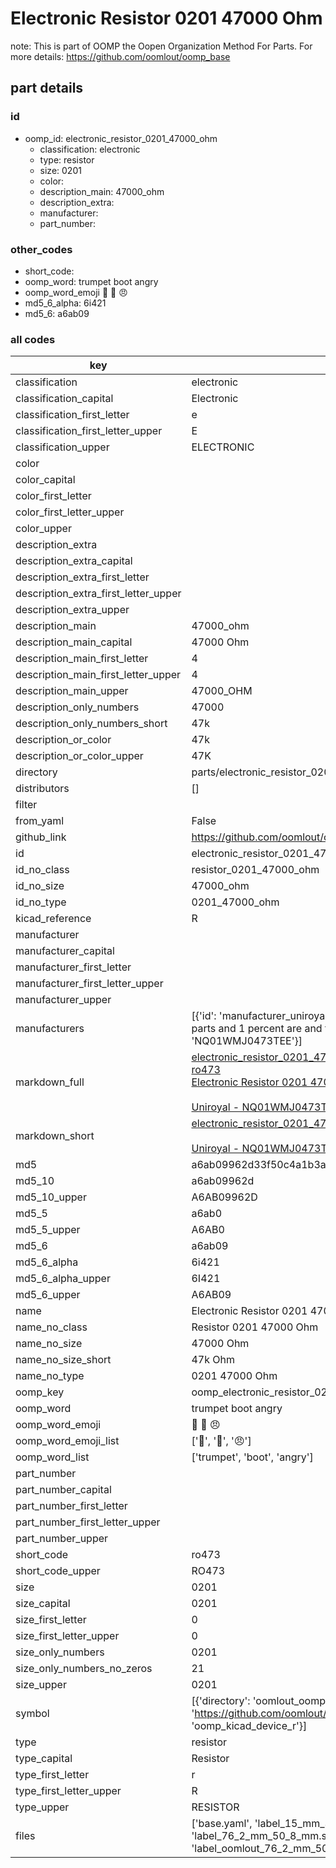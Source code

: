 # Electronic Resistor 0201 47000 Ohm  

note: This is part of OOMP the Oopen Organization Method For Parts. For more details: https://github.com/oomlout/oomp_base

##  part details





### id
* oomp_id: electronic_resistor_0201_47000_ohm
  * classification: electronic
  * type: resistor
  * size: 0201
  * color: 
  * description_main: 47000_ohm
  * description_extra: 
  * manufacturer: 
  * part_number: 

### other_codes
* short_code: 
* oomp_word: trumpet boot angry
* oomp_word_emoji :trumpet: :boot: :angry:
* md5_6_alpha: 6i421
* md5_6: a6ab09

### all codes 
| key | value |  
| --- | --- |  
| classification | electronic |  
| classification_capital | Electronic |  
| classification_first_letter | e |  
| classification_first_letter_upper | E |  
| classification_upper | ELECTRONIC |  
| color |  |  
| color_capital |  |  
| color_first_letter |  |  
| color_first_letter_upper |  |  
| color_upper |  |  
| description_extra |  |  
| description_extra_capital |  |  
| description_extra_first_letter |  |  
| description_extra_first_letter_upper |  |  
| description_extra_upper |  |  
| description_main | 47000_ohm |  
| description_main_capital | 47000 Ohm |  
| description_main_first_letter | 4 |  
| description_main_first_letter_upper | 4 |  
| description_main_upper | 47000_OHM |  
| description_only_numbers | 47000 |  
| description_only_numbers_short | 47k |  
| description_or_color | 47k |  
| description_or_color_upper | 47K |  
| directory | parts/electronic_resistor_0201_47000_ohm |  
| distributors | [] |  
| filter |  |  
| from_yaml | False |  
| github_link | https://github.com/oomlout/oomlout_oomp_part_src/tree/main/parts/electronic_resistor_0201_47000_ohm/working |  
| id | electronic_resistor_0201_47000_ohm |  
| id_no_class | resistor_0201_47000_ohm |  
| id_no_size | 47000_ohm |  
| id_no_type | 0201_47000_ohm |  
| kicad_reference | R |  
| manufacturer |  |  
| manufacturer_capital |  |  
| manufacturer_first_letter |  |  
| manufacturer_first_letter_upper |  |  
| manufacturer_upper |  |  
| manufacturers | [{'id': 'manufacturer_uniroyal', 'link': '', 'name': 'Uniroyal', 'note': {'reason': 'did this one first, but not in jlc pcb basic parts and 1 percent are and they are the same price', 'reason_short': 'not in jlc basic parts'}, 'part_number': 'NQ01WMJ0473TEE'}] |  
| markdown_full | [electronic_resistor_0201_47000_ohm](https://github.com/oomlout/oomlout_oomp_part_src/tree/main/parts/electronic_resistor_0201_47000_ohm/working)<br>[ro473](https://github.com/oomlout/oomlout_oomp_part_src/tree/main/parts/electronic_resistor_0201_47000_ohm/working)<br>[Electronic Resistor 0201 47000 Ohm](https://github.com/oomlout/oomlout_oomp_part_src/tree/main/parts/electronic_resistor_0201_47000_ohm/working)<br><br>[Uniroyal - NQ01WMJ0473TEE- not in jlc basic parts]() [(L)  ](https://www.lcsc.com/search?q=NQ01WMJ0473TEE)[(D)  ](https://www.digikey.com/en/products?keywords=NQ01WMJ0473TEE)[(M)  ](https://www.mouser.com/Search/Refine?Keyword=NQ01WMJ0473TEE)[(N)  ](https://www.newark.com/search?st=NQ01WMJ0473TEE)[(SZ)  ](https://so.szlcsc.com/global.html?k=NQ01WMJ0473TEE)<br> |  
| markdown_short | [electronic_resistor_0201_47000_ohm](https://github.com/oomlout/oomlout_oomp_part_src/tree/main/parts/electronic_resistor_0201_47000_ohm/working)<br><br>[Uniroyal - NQ01WMJ0473TEE- not in jlc basic parts]() |  
| md5 | a6ab09962d33f50c4a1b3a9c68ac80f6 |  
| md5_10 | a6ab09962d |  
| md5_10_upper | A6AB09962D |  
| md5_5 | a6ab0 |  
| md5_5_upper | A6AB0 |  
| md5_6 | a6ab09 |  
| md5_6_alpha | 6i421 |  
| md5_6_alpha_upper | 6I421 |  
| md5_6_upper | A6AB09 |  
| name | Electronic Resistor 0201 47000 Ohm |  
| name_no_class | Resistor 0201 47000 Ohm |  
| name_no_size | 47000 Ohm |  
| name_no_size_short | 47k Ohm |  
| name_no_type | 0201 47000 Ohm |  
| oomp_key | oomp_electronic_resistor_0201_47000_ohm |  
| oomp_word | trumpet boot angry |  
| oomp_word_emoji | :trumpet: :boot: :angry: |  
| oomp_word_emoji_list | [':trumpet:', ':boot:', ':angry:'] |  
| oomp_word_list | ['trumpet', 'boot', 'angry'] |  
| part_number |  |  
| part_number_capital |  |  
| part_number_first_letter |  |  
| part_number_first_letter_upper |  |  
| part_number_upper |  |  
| short_code | ro473 |  
| short_code_upper | RO473 |  
| size | 0201 |  
| size_capital | 0201 |  
| size_first_letter | 0 |  
| size_first_letter_upper | 0 |  
| size_only_numbers | 0201 |  
| size_only_numbers_no_zeros | 21 |  
| size_upper | 0201 |  
| symbol | [{'directory': 'oomlout_oomp_symbol_bot/symbols/kicad_device_r//working/working.kicad_sym', 'index': 0, 'link': 'https://github.com/oomlout/oomlout_oomp_symbol_bot/tree/main/symbols/kicad_device_r', 'oomp_key': 'oomp_kicad_device_r'}] |  
| type | resistor |  
| type_capital | Resistor |  
| type_first_letter | r |  
| type_first_letter_upper | R |  
| type_upper | RESISTOR |  
| files | ['base.yaml', 'label_15_mm_30_mm.pdf', 'label_15_mm_30_mm.svg', 'label_76_2_mm_50_8_mm.pdf', 'label_76_2_mm_50_8_mm.svg', 'label_oomlout_76_2_mm_50_8_mm.pdf', 'label_oomlout_76_2_mm_50_8_mm.svg', 'readme.md', 'working.json', 'working.yaml'] |  

